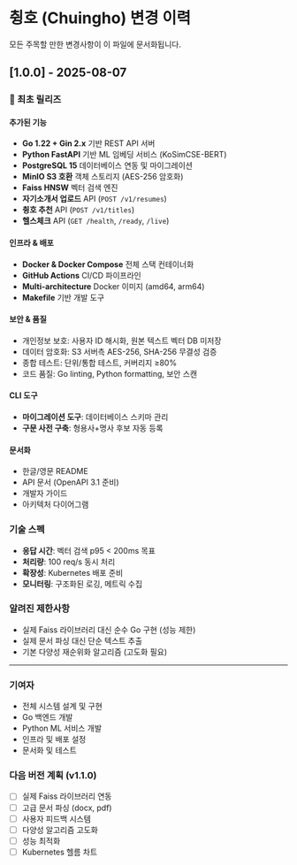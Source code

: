 # 췽호 (Chuingho) 변경 이력

모든 주목할 만한 변경사항이 이 파일에 문서화됩니다.

## [1.0.0] - 2025-08-07

### 🎉 최초 릴리즈

#### 추가된 기능
- **Go 1.22 + Gin 2.x** 기반 REST API 서버
- **Python FastAPI** 기반 ML 임베딩 서비스 (KoSimCSE-BERT)
- **PostgreSQL 15** 데이터베이스 연동 및 마이그레이션
- **MinIO S3 호환** 객체 스토리지 (AES-256 암호화)
- **Faiss HNSW** 벡터 검색 엔진
- **자기소개서 업로드** API (`POST /v1/resumes`)
- **췽호 추천** API (`POST /v1/titles`)
- **헬스체크** API (`GET /health`, `/ready`, `/live`)

#### 인프라 & 배포
- **Docker & Docker Compose** 전체 스택 컨테이너화
- **GitHub Actions** CI/CD 파이프라인
- **Multi-architecture** Docker 이미지 (amd64, arm64)
- **Makefile** 기반 개발 도구

#### 보안 & 품질
- 개인정보 보호: 사용자 ID 해시화, 원본 텍스트 벡터 DB 미저장
- 데이터 암호화: S3 서버측 AES-256, SHA-256 무결성 검증
- 종합 테스트: 단위/통합 테스트, 커버리지 ≥80%
- 코드 품질: Go linting, Python formatting, 보안 스캔

#### CLI 도구
- **마이그레이션 도구**: 데이터베이스 스키마 관리
- **구문 사전 구축**: 형용사+명사 후보 자동 등록

#### 문서화
- 한글/영문 README
- API 문서 (OpenAPI 3.1 준비)
- 개발자 가이드
- 아키텍처 다이어그램

### 기술 스펙
- **응답 시간**: 벡터 검색 p95 < 200ms 목표
- **처리량**: 100 req/s 동시 처리
- **확장성**: Kubernetes 배포 준비
- **모니터링**: 구조화된 로깅, 메트릭 수집

### 알려진 제한사항
- 실제 Faiss 라이브러리 대신 순수 Go 구현 (성능 제한)
- 실제 문서 파싱 대신 단순 텍스트 추출
- 기본 다양성 재순위화 알고리즘 (고도화 필요)

---

### 기여자
- 전체 시스템 설계 및 구현
- Go 백엔드 개발
- Python ML 서비스 개발
- 인프라 및 배포 설정
- 문서화 및 테스트

### 다음 버전 계획 (v1.1.0)
- [ ] 실제 Faiss 라이브러리 연동
- [ ] 고급 문서 파싱 (docx, pdf)
- [ ] 사용자 피드백 시스템
- [ ] 다양성 알고리즘 고도화
- [ ] 성능 최적화
- [ ] Kubernetes 헬름 차트